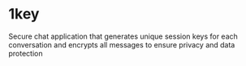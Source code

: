 # 1key
Secure chat application that generates unique session keys for each conversation and encrypts all messages to ensure privacy and data protection
